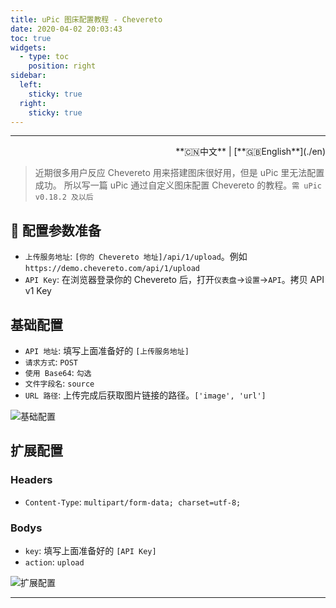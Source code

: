 ```yaml
---
title: uPic 图床配置教程 - Chevereto
date: 2020-04-02 20:03:43
toc: true
widgets:
  - type: toc
    position: right
sidebar:
  left:
    sticky: true
  right:
    sticky: true
---
```


<hr><!-- i18n --><div align="right">**🇨🇳中文** | [**🇬🇧English**](./en)</div><!-- i18n -->

> 近期很多用户反应 Chevereto 用来搭建图床很好用，但是 uPic 里无法配置成功。
> 所以写一篇 uPic 通过自定义图床配置 Chevereto 的教程。`需 uPic v0.18.2 及以后`

## 📝 配置参数准备

- `上传服务地址`: `[你的 Chevereto 地址]/api/1/upload`。例如 `https://demo.chevereto.com/api/1/upload`
- `API Key`: 在浏览器登录你的 Chevereto 后，打开`仪表盘`->`设置`->`API`。拷贝 API v1 Key

## 基础配置

- `API 地址`: 填写上面准备好的 `[上传服务地址]`
- `请求方式`:  `POST`
- `使用 Base64`:  `勾选`
- `文件字段名`: `source`
- `URL 路径`: 上传完成后获取图片链接的路径。`['image', 'url']`


![基础配置](https://r2.svend.cc/tutorials/chevereto_host.jpg)

## 扩展配置

### Headers
- `Content-Type`: `multipart/form-data; charset=utf-8;`

### Bodys
- `key`: 填写上面准备好的 `[API Key]`
- `action`: `upload`

![扩展配置](https://r2.svend.cc/tutorials/chevereto_host_extension.jpg)

<hr>
